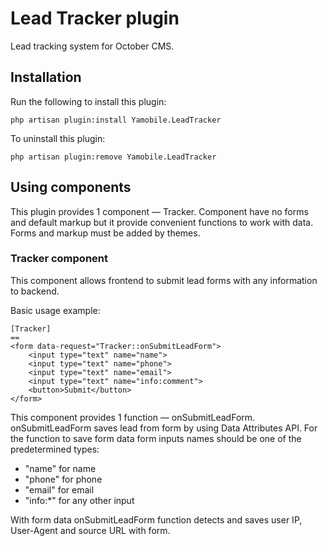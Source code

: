 # Lead Tracker plugin

Lead tracking system for October CMS.

## Installation

Run the following to install this plugin:

```
php artisan plugin:install Yamobile.LeadTracker
```

To uninstall this plugin:

```
php artisan plugin:remove Yamobile.LeadTracker
```

## Using components

This plugin provides 1 component — Tracker. Component have no forms and default markup but it provide convenient functions to work with data. Forms and markup must be added by themes.

### Tracker component

This component allows frontend to submit lead forms with any information to backend.

Basic usage example:

```Twig
[Tracker]
==
<form data-request="Tracker::onSubmitLeadForm">
	<input type="text" name="name">
	<input type="text" name="phone">
	<input type="text" name="email">
	<input type="text" name="info:comment">
	<button>Submit</button>
</form>
```

This component provides 1 function — onSubmitLeadForm. onSubmitLeadForm saves lead from form by using Data Attributes API. For the function to save form data form inputs names should be one of the predetermined types:

- "name" for name
- "phone" for phone
- "email" for email
- "info:*" for any other input

With form data onSubmitLeadForm function detects and saves user IP, User-Agent and source URL with form.
